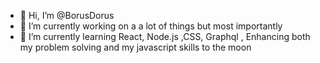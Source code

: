 - 👋 Hi, I’m @BorusDorus
- 🔭 I’m currently working on a a lot of things but most importantly
- 🚀 I’m currently learning React, Node.js ,CSS, Graphql , Enhancing both my problem solving and my javascript skills to the moon

